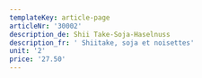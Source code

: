 ```yaml
---
templateKey: article-page
articleNr: '30002'
description_de: Shii Take-Soja-Haselnuss
description_fr: ' Shiitake, soja et noisettes'
unit: '2'
price: '27.50'
---
```


